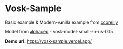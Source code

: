# Vosk-Sample

Basic example & Modern-vanilla example from [ccoreilly](https://github.com/ccoreilly/vosk-browser)

Model from [alphacep](https://alphacephei.com/en/) - vosk-model-small-en-us-0.15

**Demo url:**
https://vosk-sample.vercel.app/
